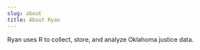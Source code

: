 ```yaml
---
slug: about
title: About Ryan
---
```


Ryan uses R to collect, store, and analyze Oklahoma justice data.


